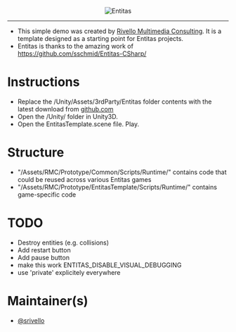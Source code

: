 <p align="center">
    <img src="https://raw.githubusercontent.com/sschmid/Entitas-CSharp/develop/Readme/Images/Entitas-Header.png" alt="Entitas">
</p>

---

* This simple demo was created by <a href="http://www.RivelloMultimediaConsulting.com/unity/">Rivello Multimedia Consulting</a>. It is a template designed as a starting point for Entitas projects.
* Entitas is thanks to the amazing work of <a href="http://github.com/sschmid/Entitas-CSharp/">https://github.com/sschmid/Entitas-CSharp/</a>

</p>

Instructions
=============
* Replace the /Unity/Assets/3rdParty/Entitas folder contents with the latest download from <a href="http://github.com/sschmid/Entitas-CSharp/">github.com</a></BR>
* Open the /Unity/ folder in Unity3D. </BR>
* Open the EntitasTemplate.scene file. Play.

Structure
=============
* "/Assets/RMC/Prototype/Common/Scripts/Runtime/" contains code that could be reused across various Entitas games<BR>
* "/Assets/RMC/Prototype/EntitasTemplate/Scripts/Runtime/" contains game-specific code

TODO
=============
* Destroy entities (e.g. collisions)
* Add restart button
* Add pause button
* make this work ENTITAS_DISABLE_VISUAL_DEBUGGING
* use 'private' explicitely everywhere




Maintainer(s)
=============

- <a href="https://twitter.com/srivello/">@srivello</a>

